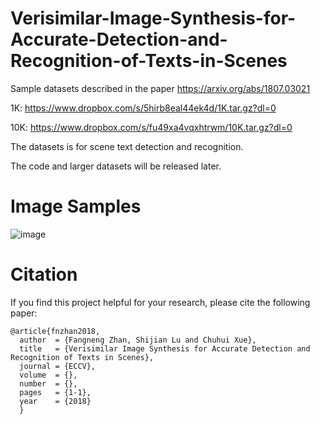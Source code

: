 # Verisimilar-Image-Synthesis-for-Accurate-Detection-and-Recognition-of-Texts-in-Scenes
Sample datasets described in the paper https://arxiv.org/abs/1807.03021

1K: https://www.dropbox.com/s/5hirb8eal44ek4d/1K.tar.gz?dl=0

10K: https://www.dropbox.com/s/fu49xa4vqxhtrwm/10K.tar.gz?dl=0

The datasets is for scene text detection and recognition.

The code and larger datasets will be released later.

# Image Samples
![image](https://github.com/fnzhan/Verisimilar-Image-Synthesis-for-Accurate-Detection-and-Recognition-of-Texts-in-Scenes/blob/master/samples.png)

# Citation
If you find this project helpful for your research, please cite the following paper:
```
@article{fnzhan2018,
  author  = {Fangneng Zhan, Shijian Lu and Chuhui Xue},
  title   = {Verisimilar Image Synthesis for Accurate Detection and Recognition of Texts in Scenes},
  journal = {ECCV},
  volume  = {},
  number  = {},  
  pages   = {1-1},
  year    = {2018}
  }
```
